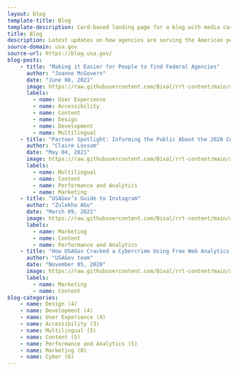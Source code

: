 ```yaml
---
layout: blog
template-title: Blog
template-description: Card-based landing page for a blog with media cards, tags, and secondary navigation
title: Blog
description: Latest updates on how agencies are serving the American people
source-domain: usa.gov
source-url: https://blog.usa.gov/
blog-posts:
    - title: "Making it Easier for People to find Federal Agencies"
      author: "Joanne McGovern"
      date: "June 08, 2021"
      image: https://raw.githubusercontent.com/Bixal/rrt-content/main/assets/img/blog-2.jpg
      labels:
        - name: User Experience
        - name: Accessibility
        - name: Content
        - name: Design
        - name: Development
        - name: Multilingual
    - title: "Partner Spotlight: Informing the Public About the 2020 Census"
      author: "Claire Loxsom"
      date: "May 04, 2021"
      image: https://raw.githubusercontent.com/Bixal/rrt-content/main/assets/img/blog-1.jpg
      labels:
        - name: Multilingual
        - name: Content
        - name: Performance and Analytics
        - name: Marketing
    - title: "USAGov’s Guide to Instagram"
      author: "Zulekha Abu"
      date: "March 09, 2021"
      image: https://raw.githubusercontent.com/Bixal/rrt-content/main/assets/img/blog-3.jpg
      labels:
        - name: Marketing
        - name: Content
        - name: Performance and Analytics
    - title: "How USAGov Cracked a Cybercrime Using Free Web Analytics Tools"
      author: "USAGov team"
      date: "November 05, 2020"
      image: https://raw.githubusercontent.com/Bixal/rrt-content/main/assets/img/blog-4.jpg
      labels:
        - name: Marketing
        - name: Content        
blog-categories:
    - name: Design (4)
    - name: Development (4)
    - name: User Experience (4)
    - name: Accessibility (3)
    - name: Multilingual (5)
    - name: Content (5)
    - name: Performance and Analytics (5)
    - name: Marketing (8)
    - name: Cyber (6)
---
```


